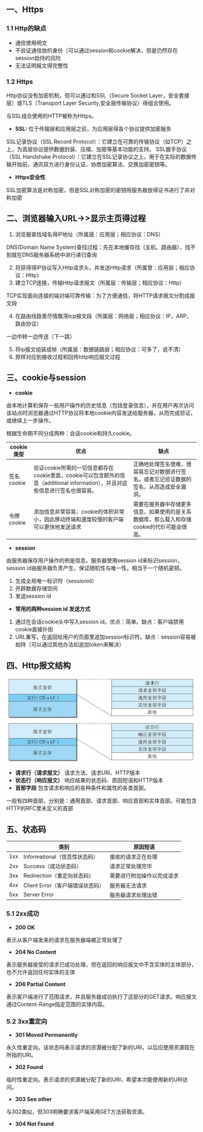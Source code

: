 ## 一、Https

### 1.1 Http的缺点

- 通信使用明文
- 不验证通信放的身份（可以通过session和cookie解决，但是仍然存在session劫持的风险
- 无法证明报文得完整性

### 1.2 Https

Http协议没有加密机制，但可以通过和SSL（Secure Socket Layer，安全套接层）或TLS（Transport Layer Security,安全层传输协议）得组合使用。

与SSL组合使用的HTTP被称为Https。

- **SSL:** 位于传输层和应用层之前，为应用层得各个协议提供加密服务

 SSL记录协议（SSL Record Protocol）：它建立在可靠的传输协议（如TCP）之上，为高层协议提供数据封装、压缩、加密等基本功能的支持。 SSL握手协议（SSL Handshake Protocol）：它建立在SSL记录协议之上，用于在实际的数据传输开始前，通讯双方进行身份认证、协商加密算法、交换加密密钥等。

- **Https安全性**

SSL加密算法是对称加密，但是SSL对称加密的密钥用服务器放得证书进行了非对称加密

## 二、浏览器输入URL->>显示主页得过程

1. 浏览器查找域名得IP地址（所属层：应用层；相应协议：DNS）

DNS(Domain Name System)查找过程：先在本地缓存找（主机、路由器），找不到就在DNS服务器系统中进行递归查询

2. 将获得得IP协议写入Http请求头，并发送Http请求（所属曾：应用层；相应协议：Http）
3. 建立TCP连接，传输Http请求报文（所属层：传输层；相应协议：Http）

TCP实现面向连接的端对端可靠传输：为了方便通信，将HTTP请求报文分割成报文段

4. 在路由线路里尽情飘荡tcp报文段（所属层：网络层；相应协议：IP，ARP，路由协议）

一边中转一边传送（下一跳）

5. 将ip报文组装成帧（所属层：数据链路层；相应协议：可多了，说不清）
6. 原样对应到接收过程和回传http响应报文过程

## 三、cookie与session

- **cookie**

由本地计算机保存一些用户操作的历史信息（包括登录信息），并在用户再次访问该站点时浏览器通过HTTP协议将本地cookie内容发送给服务器，从而完成验证，或继续上一步操作。

根据生命期不同分成两种：会话cookie和持久cookie。

| cookie类型 | 优点                                                         | 缺点                                                         |
| ---------- | ------------------------------------------------------------ | ------------------------------------------------------------ |
| 签名cookie | 验证cookie所需的一切信息都存在cookie里面，cookie可以包含额外的信息（additional information），并且对这些信息进行签名也很容易。 | 正确地处理签名很难，很容易忘记对数据进行签名，或者忘记验证数据的签名，从而造成安全漏洞。 |
| 令牌cookie | 添加信息非常容易，cookie的体积非常小，因此移动终端和速度较慢的客户端可以更快地发送请求 | 需要在服务器中存储更多信息，如果使用的是关系数据库，那么载入和存储cookie的代价可能会很高。 |

- **session**

由服务器保存用户操作的例是信息。服务器使用session id来标识session，session id由服务器负责产生，保证随机性与唯一性，相当于一个随机密钥。

1. 生成全局唯一标识符（sessionid）
2. 开辟数据存储空间
3. 发送session id

- **常用的两种session id 发送方式**

1. 通过在会话cookie头中写入session id。优点：简单。缺点：客户端禁用cookie直接扑街
2. URL重写，在返回给用户的页面里追加session标识符。缺点：session容易被劫持（可以通过其他办法如追加token来解决）

## 四、Http报文结构

![image-20210317083212596](./http报文结构.png)



- **请求行（请求报文）**  请求方法、请求URI、HTTP版本
- **状态行（响应报文）**  响应结果的状态码、原因短语和HTTP版本
- **首部字段**  包含请求和响应的各种条件和属性的各类首部。

一般有四种首部，分别是：通用首部、请求首部、响应首部和实体首部。可能包含HTTP的RFC里未定义的首部

## **五、状态码**

|      | 类别                             | 原因短语                   |
| :--- | -------------------------------- | -------------------------- |
| 1xx  | Informational（信息性状态码）    | 接收的请求正在处理         |
| 2xx  | Success（成功状态码）            | 请求正常处理完毕           |
| 3xx  | Redirection（重定向状态码）      | 需要进行附加操作以完成请求 |
| 4xx  | Client Error（客户端错误状态码） | 服务器无法请求             |
| 5xx  | Server Error                     | 服务器请求处理出错         |

### 5.1 2xx成功

- **200 OK**  

表示从客户端发来的请求在服务器端被正常处理了

- **204 No Content**  

表示服务器接受的请求已成功处理，但在返回的响应报文中不含实体的主体部分，也不允许返回任何实体的主体

- **206 Partial Content**  

表示客户端进行了范围请求，并且服务器成功执行了这部分的GET请求。响应报文通过Content-Range指定范围的实体内容。

### 5.2 3xx重定向

- **301 Moved Permanently**

永久性重定向。该状态吗表示请求的资源被分配了新的URI，以后应使用资源现在所指的URI。

- **302 Found**

临时性重定向。表示请求的资源被分配了新的URI，希望本次能使用新的URI访问。

- **303 See other**

与302类似，但303明确要求客户端采用GET方法获取资源。

- **304 Not Found**